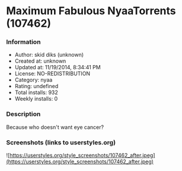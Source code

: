# Maximum Fabulous NyaaTorrents (107462)

### Information
- Author: skid diks (unknown)
- Created at: unknown
- Updated at: 11/19/2014, 8:34:41 PM
- License: NO-REDISTRIBUTION
- Category: nyaa
- Rating: undefined
- Total installs: 932
- Weekly installs: 0


### Description
Because who doesn't want eye cancer?


### Screenshots (links to userstyles.org)
![https://userstyles.org/style_screenshots/107462_after.jpeg](https://userstyles.org/style_screenshots/107462_after.jpeg)


